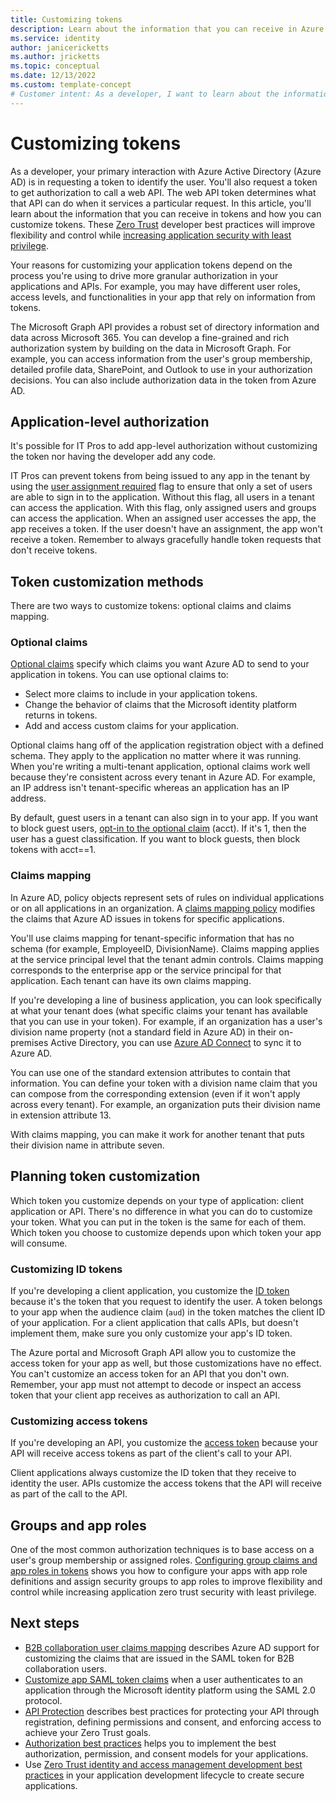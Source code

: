 ```yaml
---
title: Customizing tokens
description: Learn about the information that you can receive in Azure AD tokens and how to customize tokens to improve flexibility and control while increasing application zero trust security with least privilege.
ms.service: identity
author: janicericketts
ms.author: jricketts
ms.topic: conceptual
ms.date: 12/13/2022
ms.custom: template-concept
# Customer intent: As a developer, I want to learn about the information that I can receive in Azure AD tokens and how I can customize tokens so that I can improve flexibility and control while increasing application security with least privilege.
---
```

# Customizing tokens

As a developer, your primary interaction with Azure Active Directory (Azure AD) is in requesting a token to identify the user. You'll also request a token to get authorization to call a web API. The web API token determines what that API can do when it services a particular request. In this article, you'll learn about the information that you can receive in tokens and how you can customize tokens. These [Zero Trust](overview.md) developer best practices will improve flexibility and control while [increasing application security with least privilege](/azure/active-directory/develop/secure-least-privileged-access).

Your reasons for customizing your application tokens depend on the process you're using to drive more granular authorization in your applications and APIs. For example, you may have different user roles, access levels, and functionalities in your app that rely on information from tokens.

The Microsoft Graph API provides a robust set of directory information and data across Microsoft 365. You can develop a fine-grained and rich authorization system by building on the data in Microsoft Graph. For example, you can access information from the user's group membership, detailed profile data, SharePoint, and Outlook to use in your authorization decisions. You can also include authorization data in the token from Azure AD.

## Application-level authorization

It's possible for IT Pros to add app-level authorization without customizing the token nor having the developer add any code.

IT Pros can prevent tokens from being issued to any app in the tenant by using the [user assignment required](/azure/active-directory/manage-apps/assign-user-or-group-access-portal) flag to ensure that only a set of users are able to sign in to the application. Without this flag, all users in a tenant can access the application. With this flag, only assigned users and groups can access the application. When an assigned user accesses the app, the app receives a token. If the user doesn't have an assignment, the app won't receive a token. Remember to always gracefully handle token requests that don't receive tokens.

## Token customization methods

There are two ways to customize tokens: optional claims and claims mapping.

### Optional claims

[Optional claims](/azure/active-directory/develop/active-directory-optional-claims) specify which claims you want Azure AD to send to your application in tokens. You can use optional claims to:

- Select more claims to include in your application tokens.
- Change the behavior of claims that the Microsoft identity platform returns in tokens.
- Add and access custom claims for your application.

Optional claims hang off of the application registration object with a defined schema. They apply to the application no matter where it was running. When you're writing a multi-tenant application, optional claims work well because they're consistent across every tenant in Azure AD. For example, an IP address isn't tenant-specific whereas an application has an IP address.

By default, guest users in a tenant can also sign in to your app. If you want to block guest users, [opt-in to the optional claim](/azure/active-directory/develop/active-directory-optional-claims) (acct). If it's 1, then the user has a guest classification. If you want to block guests, then block tokens with acct==1.

### Claims mapping

In Azure AD, policy objects represent sets of rules on individual applications or on all applications in an organization. A [claims mapping policy](/azure/active-directory/develop/reference-claims-mapping-policy-type) modifies the claims that Azure AD issues in tokens for specific applications.

You'll use claims mapping for tenant-specific information that has no schema (for example, EmployeeID, DivisionName). Claims mapping applies at the service principal level that the tenant admin controls. Claims mapping corresponds to the enterprise app or the service principal for that application. Each tenant can have its own claims mapping.

If you're developing a line of business application, you can look specifically at what your tenant does (what specific claims your tenant has available that you can use in your token). For example, if an organization has a user's division name property (not a standard field in Azure AD) in their on-premises Active Directory, you can use [Azure AD Connect](/azure/active-directory/hybrid/how-to-connect-sync-feature-directory-extensions) to sync it to Azure AD.

You can use one of the standard extension attributes to contain that information. You can define your token with a division name claim that you can compose from the corresponding extension (even if it won't apply across every tenant). For example, an organization puts their division name in extension attribute 13.

With claims mapping, you can make it work for another tenant that puts their division name in attribute seven.

## Planning token customization

Which token you customize depends on your type of application: client application or API. There's no difference in what you can do to customize your token. What you can put in the token is the same for each of them. Which token you choose to customize depends upon which token your app will consume.

### Customizing ID tokens

If you're developing a client application, you customize the [ID token](/azure/active-directory/develop/id-tokens) because it's the token that you request to identify the user. A token belongs to your app when the audience claim (`aud`) in the token matches the client ID of your application. For a client application that calls APIs, but doesn't implement them, make sure you only customize your app's ID token.

The Azure portal and Microsoft Graph API allow you to customize the access token for your app as well, but those customizations have no effect. You can't customize an access token for an API that you don't own. Remember, your app must not attempt to decode or inspect an access token that your client app receives as authorization to call an API.

### Customizing access tokens

If you're developing an API, you customize the [access token](/azure/active-directory/develop/access-tokens) because your API will receive access tokens as part of the client's call to your API.

Client applications always customize the ID token that they receive to identity the user. APIs customize the access tokens that the API will receive as part of the call to the API.

## Groups and app roles

One of the most common authorization techniques is to base access on a user's group membership or assigned roles. [Configuring group claims and app roles in tokens](configure-tokens-group-claims-app-roles.md) shows you how to configure your apps with app role definitions and assign security groups to app roles to improve flexibility and control while increasing application zero trust security with least privilege.

## Next steps

- [B2B collaboration user claims mapping](/azure/active-directory/external-identities/claims-mapping) describes Azure AD support for customizing the claims that are issued in the SAML token for B2B collaboration users.
- [Customize app SAML token claims](/azure/active-directory/develop/active-directory-saml-claims-customization) when a user authenticates to an application through the Microsoft identity platform using the SAML 2.0 protocol.
- [API Protection](protect-api.md) describes best practices for protecting your API through registration, defining permissions and consent, and enforcing access to achieve your Zero Trust goals.
- [Authorization best practices](developer-strategy-authorization-best-practices.md) helps you to implement the best authorization, permission, and consent models for your applications.
- Use [Zero Trust identity and access management development best practices](identity-iam-development-best-practices.md) in your application development lifecycle to create secure applications.
